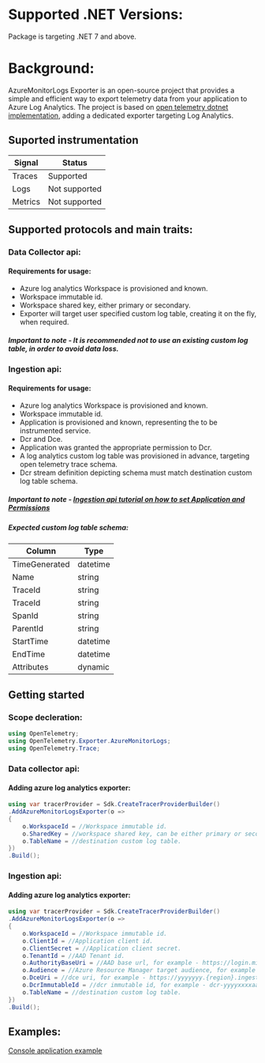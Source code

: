 # Supported .NET Versions: 
Package is targeting .NET 7 and above. 

# Background: 
AzureMonitorLogs Exporter is an open-source project that provides a simple and efficient way to export telemetry data from your application to Azure Log Analytics. 
The project is based on [open telemetry dotnet implementation](https://github.com/open-telemetry/opentelemetry-dotnet), adding a dedicated exporter targeting Log Analytics.

## Suported instrumentation
| Signal  | Status     |
| ------- | ---------- |
| Traces  | Supported |
| Logs    | Not supported |
| Metrics | Not supported |

## Supported protocols and main traits: 
### Data Collector api: 
#### Requirements for usage: 
* Azure log analytics Workspace is provisioned and known. 
* Workspace immutable id. 
* Workspace shared key, either primary or secondary. 
* Exporter will target user specified custom log table, creating it on the fly, when required. 
##### Important to note -  It is recommended not to use an existing custom log table, in order to avoid data loss.

### Ingestion api: 
#### Requirements for usage: 
* Azure log analytics Workspace is provisioned and known. 
* Workspace immutable id. 
* Application is provisioned and known, representing the to be instrumented service.
* Dcr and Dce.
* Application was granted the appropriate permission to Dcr.
* A log analytics custom log table was provisioned in advance, targeting open telemetry trace schema.
* Dcr stream definition depicting schema must match destination custom log table schema.
##### Important to note -  [Ingestion api tutorial on how to set Application and Permissions](https://learn.microsoft.com/en-us/azure/azure-monitor/logs/tutorial-logs-ingestion-portal)
##### Expected custom log table schema:
| Column  | Type     |
| ------- | ---------- |
| TimeGenerated  | datetime |
| Name    | string |
| TraceId | string |
| TraceId | string |
| SpanId | string |
| ParentId | string |
| StartTime | datetime |
| EndTime | datetime |
| Attributes | dynamic |

## Getting started
### Scope decleration:
```c#
using OpenTelemetry;
using OpenTelemetry.Exporter.AzureMonitorLogs;
using OpenTelemetry.Trace;
```
### Data collector api:
#### Adding azure log analytics exporter:
```c#
using var tracerProvider = Sdk.CreateTracerProviderBuilder()
.AddAzureMonitorLogsExporter(o =>
{
    o.WorkspaceId = //Workspace immutable id.
    o.SharedKey = //workspace shared key, can be either primary or secondary.
    o.TableName = //destination custom log table.
})
.Build();
```

### Ingestion api:
#### Adding azure log analytics exporter:
```c#
using var tracerProvider = Sdk.CreateTracerProviderBuilder()
.AddAzureMonitorLogsExporter(o =>
{
    o.WorkspaceId = //Workspace immutable id.
    o.ClientId = //Application client id.
    o.ClientSecret = //Application client secret.
    o.TenantId = //AAD Tenant id.
    o.AuthorityBaseUri = //AAD base url, for example - https://login.microsoftonline.com.
    o.Audience = //Azure Resource Manager target audience, for example - https://monitor.azure.com/.default
    o.DceUri = //dce uri, for example - https://yyyyyyy.{region}.ingest.monitor.azure.com
    o.DcrImmutableId = //dcr immutable id, for example - dcr-yyyyxxxxaaaaazzzz00000
    o.TableName = //destination custom log table.
})
.Build();
```
## Examples:
[Console application example](https://github.com/dulikvor/OpenTelemetry.Exporter.AzureMonitorLogs/tree/main/examples/Examples.Console)
